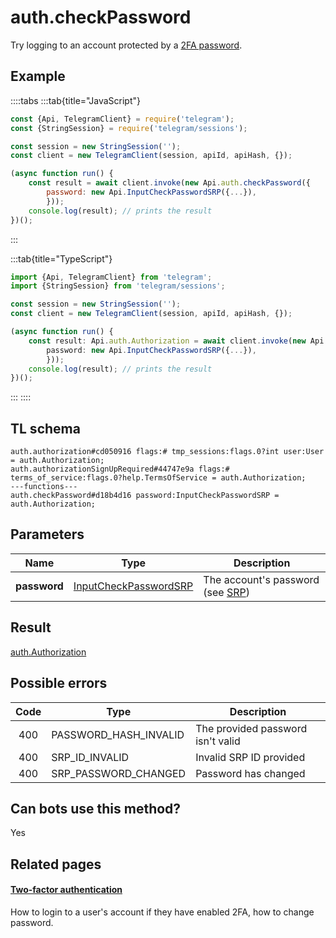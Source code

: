 # auth.checkPassword

Try logging to an account protected by a [2FA password](https://core.telegram.org/api/srp).

## Example

::::tabs
:::tab{title="JavaScript"}

```js
const {Api, TelegramClient} = require('telegram');
const {StringSession} = require('telegram/sessions');

const session = new StringSession('');
const client = new TelegramClient(session, apiId, apiHash, {});

(async function run() {
    const result = await client.invoke(new Api.auth.checkPassword({
		password: new Api.InputCheckPasswordSRP({...}),
		}));
    console.log(result); // prints the result
})();

```

:::

:::tab{title="TypeScript"}

```ts
import {Api, TelegramClient} from 'telegram';
import {StringSession} from 'telegram/sessions';

const session = new StringSession('');
const client = new TelegramClient(session, apiId, apiHash, {});

(async function run() {
    const result: Api.auth.Authorization = await client.invoke(new Api.auth.checkPassword({
		password: new Api.InputCheckPasswordSRP({...}),
		}));
    console.log(result); // prints the result
})();

```

:::
::::

## TL schema

```
auth.authorization#cd050916 flags:# tmp_sessions:flags.0?int user:User = auth.Authorization;
auth.authorizationSignUpRequired#44747e9a flags:# terms_of_service:flags.0?help.TermsOfService = auth.Authorization;
---functions---
auth.checkPassword#d18b4d16 password:InputCheckPasswordSRP = auth.Authorization;
```

## Parameters

|     Name     | Type                                                                          | Description                                                           |
| :----------: | ----------------------------------------------------------------------------- | --------------------------------------------------------------------- |
| **password** | [InputCheckPasswordSRP](https://core.telegram.org/type/InputCheckPasswordSRP) | The account's password (see [SRP](https://core.telegram.org/api/srp)) |

## Result

[auth.Authorization](https://core.telegram.org/type/auth.Authorization)

## Possible errors

| Code | Type                  | Description                       |
| :--: | --------------------- | --------------------------------- |
| 400  | PASSWORD_HASH_INVALID | The provided password isn't valid |
| 400  | SRP_ID_INVALID        | Invalid SRP ID provided           |
| 400  | SRP_PASSWORD_CHANGED  | Password has changed              |

## Can bots use this method?

Yes

## Related pages

#### [Two-factor authentication](https://core.telegram.org/api/srp)

How to login to a user's account if they have enabled 2FA, how to change password.
